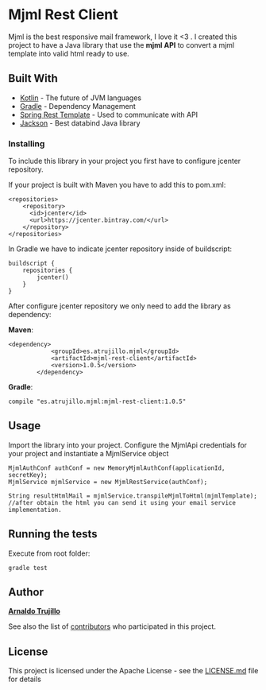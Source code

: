 # Mjml Rest Client

Mjml is the best responsive mail framework, I love it <3 . I created this project to have a Java library that use the
**mjml API** to convert a mjml template into valid html ready to use.


## Built With

* [Kotlin](https://kotlinlang.org/) - The future of JVM languages
* [Gradle](https://kotlinlang.org/) - Dependency Management
* [Spring Rest Template](https://docs.spring.io/spring/docs/current/javadoc-api/org/springframework/web/client/RestTemplate.html) - Used to communicate with API
* [Jackson](https://github.com/FasterXML/jackson-databind) - Best databind Java library


### Installing

To include this library in your project you first have to configure jcenter repository. 

If your project is built with Maven you have to add this to pom.xml:

```
<repositories>
    <repository>
      <id>jcenter</id>
      <url>https://jcenter.bintray.com/</url>
    </repository>
</repositories>

```

In Gradle we have to indicate jcenter repository inside of buildscript:

```
buildscript {
    repositories {
        jcenter()
    }
}
```

After configure jcenter repository we only need to add the library as dependency:

**Maven**:
```
<dependency>
            <groupId>es.atrujillo.mjml</groupId>
            <artifactId>mjml-rest-client</artifactId>
            <version>1.0.5</version>
        </dependency>
```

**Gradle**:
```
compile "es.atrujillo.mjml:mjml-rest-client:1.0.5"
```

## Usage

Import the library into your project. Configure the MjmlApi credentials for your project and instantiate a MjmlService object

```
MjmlAuthConf authConf = new MemoryMjmlAuthConf(applicationId, secretKey);
MjmlService mjmlService = new MjmlRestService(authConf);

String resultHtmlMail = mjmlService.transpileMjmlToHtml(mjmlTemplate);
//after obtain the html you can send it using your email service implementation.
```


## Running the tests

Execute from root folder:

```
gradle test
```

## Author

 [**Arnaldo Trujillo**](https://github.com/atrujillofalcon)

See also the list of [contributors](https://github.com/atrujillofalcon/mjml-rest-client/graphs/contributors) who participated in this project.

## License

This project is licensed under the Apache License - see the [LICENSE.md](LICENSE.md) file for details

